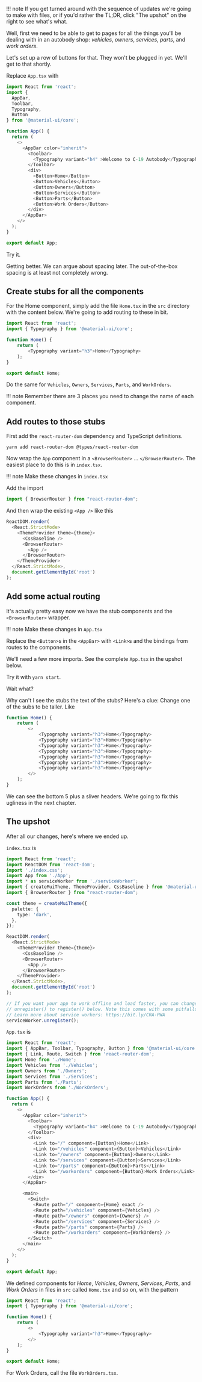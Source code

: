 !!! note
    If you get turned around with the sequence of updates we're going to make with files, or if you'd rather the TL;DR, click "The upshot" on the right to see what's what.

Well, first we need to be able to get to pages for all the things you'll be dealing with in an autobody shop: _vehicles_, _owners_, _services_, _parts_, and _work orders_.

Let's set up a row of buttons for that. They won't be plugged in yet. We'll get to that shortly.

Replace `App.tsx` with

```typescript
import React from 'react';
import {
  AppBar,
  Toolbar,
  Typography,
  Button
} from '@material-ui/core';

function App() {
  return (
    <>
      <AppBar color="inherit">
        <Toolbar>
          <Typography variant="h4" >Welcome to C-19 Autobody</Typography>
        </Toolbar>
        <div>
          <Button>Home</Button>
          <Button>Vehicles</Button>
          <Button>Owners</Button>
          <Button>Services</Button>
          <Button>Parts</Button>
          <Button>Work Orders</Button>
        </div>
      </AppBar>
    </>
  );
}

export default App;
```

Try it. 

Getting better. We can argue about spacing later. The out-of-the-box spacing is at least not completely wrong.

## Create stubs for all the components

For the Home component, simply add the file `Home.tsx` in the `src` directory with the content below. We're going to add routing to these in bit.

```typescript
import React from 'react';
import { Typography } from '@material-ui/core';

function Home() {
    return (
        <Typography variant="h3">Home</Typography>
    );
}

export default Home;
```

Do the same for `Vehicles`, `Owners`, `Services`, `Parts`, and `WorkOrders`.

!!! note
    Remember there are 3 places you need to change the name of each component.

## Add routes to those stubs

First add the `react-router-dom` dependency and TypeScript definitions.

```shell
yarn add react-router-dom @types/react-router-dom
```

Now wrap the `App` component in a `<BrowserRouter>` ... `</BrowserRouter>`. The easiest place to do this is in `index.tsx`.

!!! note 
    Make these changes in `index.tsx`

Add the import

```typescript
import { BrowserRouter } from "react-router-dom";
```

And then wrap the existing `<App />` like this

```typescript
ReactDOM.render(
  <React.StrictMode>
    <ThemeProvider theme={theme}>
      <CssBaseline />
      <BrowserRouter>
        <App />
      </BrowserRouter>
    </ThemeProvider>
  </React.StrictMode>,
  document.getElementById('root')
);
```

## Add some actual routing

It's actually pretty easy now we have the stub components and the `<BrowserRouter>` wrapper.

!!! note 
    Make these changes in `App.tsx`

Replace the `<Button>`s in the `<AppBar>` with `<Link>`s and the bindings from routes to the components.

We'll need a few more imports. See the complete `App.tsx` in the upshot below.

Try it with `yarn start`.

Wait what? 

Why can't I see the stubs the text of the stubs? Here's a clue: Change one of the subs to be taller. Like 

```typescript
function Home() {
    return (
        <>
            <Typography variant="h3">Home</Typography>
            <Typography variant="h3">Home</Typography>
            <Typography variant="h3">Home</Typography>
            <Typography variant="h3">Home</Typography>
            <Typography variant="h3">Home</Typography>
            <Typography variant="h3">Home</Typography>
            <Typography variant="h3">Home</Typography>
        </>
    );
}
```

We can see the bottom 5 plus a sliver headers. We're going to fix this ugliness in the next chapter.

## The upshot

After all our changes, here's where we ended up.

`index.tsx` is

```typescript
import React from 'react';
import ReactDOM from 'react-dom';
import './index.css';
import App from './App';
import * as serviceWorker from './serviceWorker';
import { createMuiTheme, ThemeProvider, CssBaseline } from '@material-ui/core';
import { BrowserRouter } from "react-router-dom";

const theme = createMuiTheme({
  palette: {
    type: 'dark',
  },
});

ReactDOM.render(
  <React.StrictMode>
    <ThemeProvider theme={theme}>
      <CssBaseline />
      <BrowserRouter>
        <App />
      </BrowserRouter>
    </ThemeProvider>
  </React.StrictMode>,
  document.getElementById('root')
);

// If you want your app to work offline and load faster, you can change
// unregister() to register() below. Note this comes with some pitfalls.
// Learn more about service workers: https://bit.ly/CRA-PWA
serviceWorker.unregister();
```

`App.tsx` is

```typescript
import React from 'react';
import { AppBar, Toolbar, Typography, Button } from '@material-ui/core';
import { Link, Route, Switch } from 'react-router-dom';
import Home from './Home';
import Vehicles from './Vehicles';
import Owners from './Owners';
import Services from './Services';
import Parts from './Parts';
import WorkOrders from './WorkOrders';

function App() {
  return (
    <>
      <AppBar color="inherit">
        <Toolbar>
          <Typography variant="h4" >Welcome to C-19 Autobody</Typography>
        </Toolbar>
        <div>
          <Link to="/" component={Button}>Home</Link>
          <Link to="/vehicles" component={Button}>Vehicles</Link>
          <Link to="/owners" component={Button}>Owners</Link>
          <Link to="/services" component={Button}>Services</Link>
          <Link to="/parts" component={Button}>Parts</Link>
          <Link to="/workorders" component={Button}>Work Orders</Link>
        </div>
      </AppBar>

      <main>
        <Switch>
          <Route path="/" component={Home} exact />
          <Route path="/vehicles" component={Vehicles} />
          <Route path="/owners" component={Owners} />
          <Route path="/services" component={Services} />
          <Route path="/parts" component={Parts} />
          <Route path="/workorders" component={WorkOrders} />
        </Switch>
      </main>
    </>
  );
}

export default App;
```

We defined components for _Home_, _Vehicles_, _Owners_, _Services_, _Parts_, and _Work Orders_ in files in `src` called `Home.tsx` and so on, with the pattern

```typescript
import React from 'react';
import { Typography } from '@material-ui/core';

function Home() {
    return (
        <>
            <Typography variant="h3">Home</Typography>
        </>
    );
}

export default Home;
```

For Work Orders, call the file `WorkOrders.tsx`.